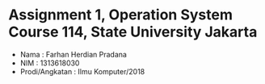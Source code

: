 # Assignment 1, Operation System Course 114, State University Jakarta
- Nama            : Farhan Herdian Pradana
- NIM             : 1313618030
- Prodi/Angkatan  : Ilmu Komputer/2018
